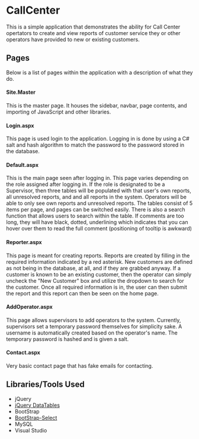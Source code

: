 # CallCenter
This is a simple application that demonstrates the ability for Call Center opertators to create and view reports of customer service they or other operators have provided to new or existing customers.

## Pages
Below is a list of pages within the application with a description of what they do.

#### Site.Master
This is the master page. It houses the sidebar, navbar, page contents, and importing of JavaScript and other libraries.

#### Login.aspx
This page is used login to the application. Logging in is done by using a C# salt and hash algorithm to match the password to the password stored in the database.

#### Default.aspx
This is the main page seen after logging in. This page varies depending on the role assigned after logging in. If the role is designated to be a Supervisor, then three tables will be populated with that user's own reports, all unresolved reports, and and all reports in the system. Operators will be able to only see own reports and unresolved reports. The tables consist of 5 items per page, and pages can be switched easily. There is also a search function that allows users to search within the table. If comments are too long, they will have black, dotted, underlining which indicates that you can hover over them to read the full comment (positioning of tooltip is awkward)

#### Reporter.aspx
This page is meant for creating reports. Reports are created by filling in the required information indicated by a red asterisk. New customers are defined as not being in the database, at all, and if they are grabbed anyway. If a customer is known to be an existing customer, then the operator can simply uncheck the "New Customer" box and utilize the dropdown to search for the customer. Once all required information is in, the user can then submit the report and this report can then be seen on the home page.

#### AddOperator.aspx
This page allows supervisors to add operators to the system. Currently, supervisors set a temporary password themselves for simplicity sake. A username is automatically created based on the operator's name. The temporary password is hashed and is given a salt.

#### Contact.aspx
Very basic contact page that has fake emails for contacting.

## Libraries/Tools Used
- jQuery
- [jQuery DataTables](https://datatables.net/)
- BootStrap
- [BootStrap-Select](https://developer.snapappointments.com/bootstrap-select/)
- MySQL
- Visual Studio
